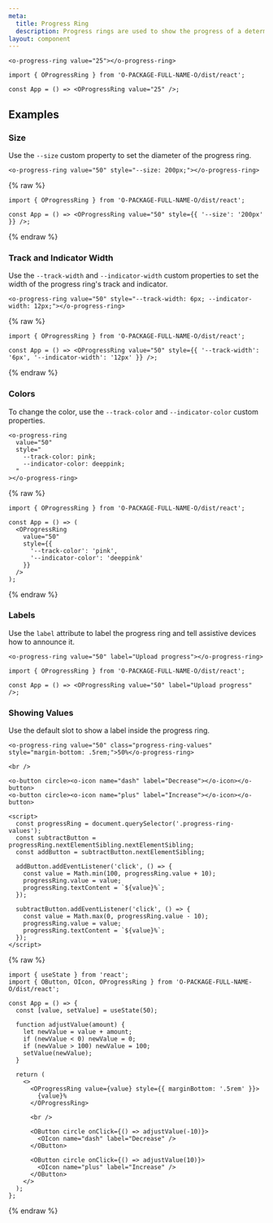 ```yaml
---
meta:
  title: Progress Ring
  description: Progress rings are used to show the progress of a determinate operation in a circular fashion.
layout: component
---
```


```html:preview
<o-progress-ring value="25"></o-progress-ring>
```

```jsx:react
import { OProgressRing } from 'O-PACKAGE-FULL-NAME-O/dist/react';

const App = () => <OProgressRing value="25" />;
```

## Examples

### Size

Use the `--size` custom property to set the diameter of the progress ring.

```html:preview
<o-progress-ring value="50" style="--size: 200px;"></o-progress-ring>
```

{% raw %}

```jsx:react
import { OProgressRing } from 'O-PACKAGE-FULL-NAME-O/dist/react';

const App = () => <OProgressRing value="50" style={{ '--size': '200px' }} />;
```

{% endraw %}

### Track and Indicator Width

Use the `--track-width` and `--indicator-width` custom properties to set the width of the progress ring's track and indicator.

```html:preview
<o-progress-ring value="50" style="--track-width: 6px; --indicator-width: 12px;"></o-progress-ring>
```

{% raw %}

```jsx:react
import { OProgressRing } from 'O-PACKAGE-FULL-NAME-O/dist/react';

const App = () => <OProgressRing value="50" style={{ '--track-width': '6px', '--indicator-width': '12px' }} />;
```

{% endraw %}

### Colors

To change the color, use the `--track-color` and `--indicator-color` custom properties.

```html:preview
<o-progress-ring
  value="50"
  style="
    --track-color: pink;
    --indicator-color: deeppink;
  "
></o-progress-ring>
```

{% raw %}

```jsx:react
import { OProgressRing } from 'O-PACKAGE-FULL-NAME-O/dist/react';

const App = () => (
  <OProgressRing
    value="50"
    style={{
      '--track-color': 'pink',
      '--indicator-color': 'deeppink'
    }}
  />
);
```

{% endraw %}

### Labels

Use the `label` attribute to label the progress ring and tell assistive devices how to announce it.

```html:preview
<o-progress-ring value="50" label="Upload progress"></o-progress-ring>
```

```jsx:react
import { OProgressRing } from 'O-PACKAGE-FULL-NAME-O/dist/react';

const App = () => <OProgressRing value="50" label="Upload progress" />;
```

### Showing Values

Use the default slot to show a label inside the progress ring.

```html:preview
<o-progress-ring value="50" class="progress-ring-values" style="margin-bottom: .5rem;">50%</o-progress-ring>

<br />

<o-button circle><o-icon name="dash" label="Decrease"></o-icon></o-button>
<o-button circle><o-icon name="plus" label="Increase"></o-icon></o-button>

<script>
  const progressRing = document.querySelector('.progress-ring-values');
  const subtractButton = progressRing.nextElementSibling.nextElementSibling;
  const addButton = subtractButton.nextElementSibling;

  addButton.addEventListener('click', () => {
    const value = Math.min(100, progressRing.value + 10);
    progressRing.value = value;
    progressRing.textContent = `${value}%`;
  });

  subtractButton.addEventListener('click', () => {
    const value = Math.max(0, progressRing.value - 10);
    progressRing.value = value;
    progressRing.textContent = `${value}%`;
  });
</script>
```

{% raw %}

```jsx:react
import { useState } from 'react';
import { OButton, OIcon, OProgressRing } from 'O-PACKAGE-FULL-NAME-O/dist/react';

const App = () => {
  const [value, setValue] = useState(50);

  function adjustValue(amount) {
    let newValue = value + amount;
    if (newValue < 0) newValue = 0;
    if (newValue > 100) newValue = 100;
    setValue(newValue);
  }

  return (
    <>
      <OProgressRing value={value} style={{ marginBottom: '.5rem' }}>
        {value}%
      </OProgressRing>

      <br />

      <OButton circle onClick={() => adjustValue(-10)}>
        <OIcon name="dash" label="Decrease" />
      </OButton>

      <OButton circle onClick={() => adjustValue(10)}>
        <OIcon name="plus" label="Increase" />
      </OButton>
    </>
  );
};
```

{% endraw %}
